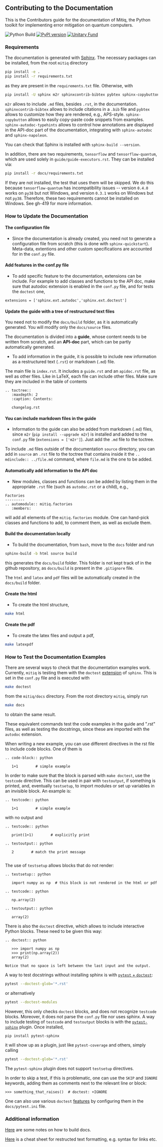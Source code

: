 ## Contributing to the Documentation
This is the Contributors guide for the documentation of Mitiq,
the Python toolkit for implementing error mitigation on quantum computers.

![Python Build](https://github.com/unitaryfund/mitiq/workflows/Python%20Build/badge.svg?branch=master)
[![PyPI version](https://badge.fury.io/py/mitiq.svg)](https://badge.fury.io/py/mitiq)
[![Unitary Fund](https://img.shields.io/badge/Supported%20By-UNITARY%20FUND-brightgreen.svg?style=for-the-badge)](http://unitary.fund)

### Requirements
The documentation is generated with
[Sphinx](https://www.sphinx-doc.org/en/master/usage/installation.html).
The necessary packages can be installed, from the root `mitiq` directory
```bash
pip install -e .
pip install -r requirements.txt
```
as they are present in the `requirements.txt` file. Otherwise, with

```bash
pip install -U sphinx m2r sphinxcontrib-bibtex pybtex sphinx-copybutton sphinx-autodoc-typehints
```

`m2r` allows to include `.md` files, besides `.rst`, in the documentation.
`sphinxcontrib-bibtex` allows to include citations in a `.bib` file and
`pybtex` allows to customize how they are rendered, e.g., APS-style.
`sphinx-copybutton` allows to easily copy-paste code snippets from examples.
`sphinx-autodoc-typehints` allows to control how annotations are displayed in the API-doc part of the documentation, integrating with `sphinx-autodoc` and `sphinx-napoleon`.

You can check that Sphinx is installed with `sphinx-build --version`.

In addition, there are two requirements, `tensorflow` and `tensorflow-quantum`,
which are used solely in `guide/guide-executors.rst`. They can be installed via:

```bash
pip install -r docs/requirements.txt
```

If they are not installed, the test that uses them will be skipped. We do this because
`tensorflow-quantum` has incompatibility issues -- version `0.4.0` works on `py38` but
not Windows, and version `0.3.1` works on Windows but not `py38`. Therefore, these two
requirements cannot be installed on Windows. See gh-419 for more information.

### How to Update the Documentation

#### The configuration file
- Since the documentation is already created, you need not to generate a
configuration file from scratch (this is done with `sphinx-quickstart`).
Meta-data, extentions and other custom specifications are accounted for
in the `conf.py` file.

#### Add features in the conf.py file

- To add specific feature to the documentation, extensions can be include.
For example to add classes and functions to the API doc, make sure that autodoc
extension is enabled in the `conf.py` file, and for tests the `doctest` one,

```
extensions = ['sphinx.ext.autodoc','sphinx.ext.doctest']
```

#### Update the guide with a tree of restructured text files

You need not to modify the `docs/build` folder, as it is automatically
 generated. You will modify only the `docs/source` files.

The documentation is divided into a **guide**, whose content needs to be
written from scratch, and an **API-doc** part, which can be partly
automatically generated.

- To add information in the guide, it is possible to include new information
as a restructured text (`.rst`) or markdown (`.md`) file.

The main file is `index.rst`. It includes a `guide.rst` and an `apidoc.rst`
file, as well as other files. Like in LaTeX, each file can include other files.
Make sure they are included in the table of contents

```
.. toctree::
   :maxdepth: 2
   :caption: Contents:

   changelog.rst
```
#### You can include markdown files in the guide

- Information to the guide can also be added from markdown (`.md`) files, since
 `m2r` (`pip install --upgrade m2r`) is installed and
added to the `conf.py` file (`extensions = ['m2r']`). Just add the `.md` file
to the toctree.

To include `.md` files outside of the documentation `source` directory, you can
 add in `source` an `.rst` file to the toctree that contains inside it the
`.. mdinclude:: ../file.md` command, where `file.md` is the one to be added.


#### Automatically add information to the API doc

- New modules, classes and functions can be added by listing them
in the appropriate `.rst` file (such as `autodoc.rst` or a child), e.g.,

```
Factories
---------
.. automodule:: mitiq.factories
   :members:
```
will add all elements of the `mitiq.factories` module. One can hand-pick
classes and functions to add, to comment them, as well as exclude them.


#### Build the documentation locally
- To build the documentation, from `bash`, move to the `docs` folder and run
```bash
sphinx-build -b html source build
```
this generates the `docs/build` folder. This folder is not kept track of in the
 github repository, as `docs/build` is present in the `.gitignore` file.


The `html` and `latex`  and `pdf` files will be automatically created in the
`docs/build` folder.


#### Create the html
- To create the html structure,

```bash
make html
```

#### Create the pdf
- To create the latex files and output a pdf,

```bash
make latexpdf
```

### How to Test the Documentation Examples

There are several ways to check that the documentation examples work.
Currently, `mitiq` is testing them with the `doctest`
[extension](https://www.sphinx-doc.org/en/master/usage/extensions/doctest.html)
of `sphinx`. This is set in the `conf.py` file and is executed with

```bash
make doctest
```
from the `mitiq/docs` directory. From the root directory `mitiq`, simply run
```bash
make docs
```
to obtain the same result.

These equivalent commands test the code examples in the guide and ".rst" files, as well as testing the docstrings, since these are imported with the `autodoc` extension.

When writing a new example, you can use different directives in the rst file to
include code blocks. One of them is

```
.. code-block:: python

   1+1        # simple example

```

In order to make sure that the block is parsed with `make doctest`, use the
`testcode` directive. This can be used in pair with `testoutput`, if something
is printed, and, eventually `testsetup`, to import modules or set up variables
in an invisible block. An example is:

```
.. testcode:: python

   1+1        # simple example

```
with no output and

```
.. testcode:: python

   print(1+1)        # explicitly print

.. testoutput:: python

   2        # match the print message


```

The use of `testsetup` allows blocks that do not render:

```
.. testsetup:: python

   import numpy as np  # this block is not rendered in the html or pdf

.. testcode:: python

   np.array(2)

.. testoutput:: python

   array(2)

```

There is also the `doctest` directive, which allows to include interactive
Python blocks. These need to be given this way:

```
.. doctest:: python

   >>> import numpy as np
   >>> print(np.array(2))
   array(2)

Notice that no space is left between the last input and the output.
```
 A way to test docstrings without installing sphinx is with [`pytest` +
 `doctest`](http://doc.pytest.org/en/latest/doctest.html):

```bash
pytest --doctest-glob='*.rst'
```
or alternatively

```bash
pytest --doctest-modules
```

However, this only checks `doctest` blocks, and does not recognize `testcode`
blocks. Moreover, it does not parse the `conf.py` file nor uses sphinx.
A way to include testing of `testcode` and `testoutput` blocks is with the
[`pytest-sphinx`](https://github.com/thisch/pytest-sphinx) plugin. Once
installed,
```bash
pip install pytest-sphinx
```
it will show up as a plugin, just like `pytest-coverage` and others, simply
calling
```bash
pytest --doctest-glob='*.rst'
```
The `pytest-sphinx` plugin does not support `testsetup` directives.

In order to skip a test, if this is problematic, one can use the `SKIP` and
`IGNORE` keywords, adding them as comments next to the relevant line or block:

```
>>> something_that_raises()  # doctest: +IGNORE
```
One can also use various `doctest` [features](http://doc.pytest.org/en/latest/doctest.html#using-doctest-options) by configuring them in the
`docs/pytest.ini` file.


### Additional information
[Here](https://github.com/nathanshammah/scikit-project/blob/master/5-docs.md)
are some notes on how to build docs.

[Here](https://thomas-cokelaer.info/tutorials/sphinx/rest_syntax.html) is a
cheat sheet for restructed text formatting, e.g. syntax for links etc.
